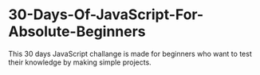 # 30-Days-Of-JavaScript-For-Absolute-Beginners

This 30 days JavaScript challange is made for beginners who want to test their knowledge by making simple projects. 
